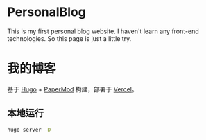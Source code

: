 # PersonalBlog
This is my first personal blog website. I haven't learn any front-end technologies. So this page is just a little try. 

# 我的博客

基于 [Hugo](https://gohugo.io/) + [PaperMod](https://github.com/adityatelange/hugo-PaperMod) 构建，部署于 [Vercel](https://vercel.com/)。

## 本地运行
```bash
hugo server -D

